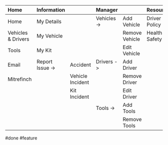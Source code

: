 |Home|Information| |Manager| |Resources|News|Contact|Help| |
|:----|:----|:----|:----|:----|:----|:----|:----|:----|:----|
|Home|My Details| |Vehicles ->|Add Vehicle|Driver Policy|Latest Newsletter|My Manger|General| |
|Vehicles & Drivers|My Vehicle| | |Remove Vehicle|Health & Safety|Past Newsletters|My Employees|IT Request| |
|Tools|My Kit| | |Edit Vehicle| | |Contact Numbers|Tooltips ->|Tooltips off|
|Email|Report Issue ->|Accident|Drivers ->|Add Driver| | | | |Tooltips on|
|Mitrefinch| |Vehicle Incident| |Remove Driver| | | | |Tooltips full|
| | |Kit Incident| |Edit Driver| | | | | |
| | | |Tools ->|Add Tools| | | | | |
| | | | |Remove Tools| | | | | |

#done
#feature